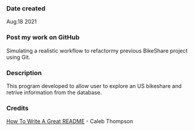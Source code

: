 ### Date created
Aug.18 2021

### Post my work on GitHub
Simulating a realistic workflow to refactormy previous BikeShare project using Git.

### Description
This program developed to allow user to explore an US bikeshare and retrive information from the database.

### Credits
[How To Write A Great README](https://thoughtbot.com/blog/how-to-write-a-great-readme) - Caleb Thompson

